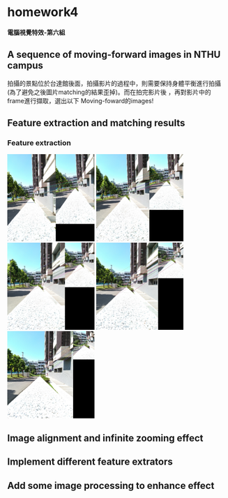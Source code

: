 # homework4
  
**電腦視覺特效-第六組**  
  
##  A sequence of moving-forward images in NTHU campus
拍攝的景點位於台達館後面，拍攝影片的過程中，則需要保持身體平衡進行拍攝(為了避免之後圖片matching的結果歪掉)。而在拍完影片後
，再對影片中的frame進行擷取，選出以下 Moving-foward的images!

## Feature extraction and matching results

### Feature extraction
<img src="https://github.com/TingWeiHuang22/homework4/blob/master/picture/ORB/matches1.jpg" width="200" height="200">  
<img src="https://github.com/TingWeiHuang22/homework4/blob/master/picture/ORB/matches2.jpg" width="200" height="200">  
<img src="https://github.com/TingWeiHuang22/homework4/blob/master/picture/ORB/matches3.jpg" width="200" height="200">  
<img src="https://github.com/TingWeiHuang22/homework4/blob/master/picture/ORB/matches4.jpg" width="200" height="200">  
<img src="https://github.com/TingWeiHuang22/homework4/blob/master/picture/ORB/matches5.jpg" width="200" height="200">  

## Image alignment and infinite zooming effect

## Implement different feature extrators

## Add some image processing to enhance effect
